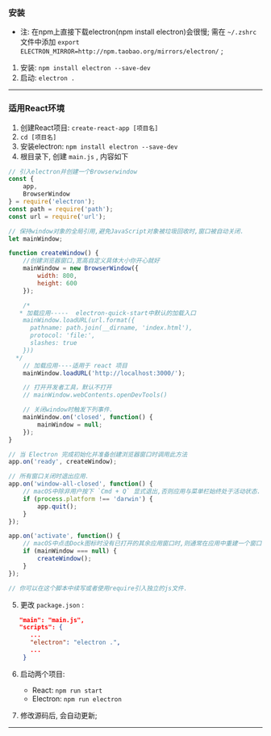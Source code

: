 ### 安装

* 注: 在npm上直接下载electron(npm install electron)会很慢; 需在 `~/.zshrc` 文件中添加 `export ELECTRON_MIRROR=http://npm.taobao.org/mirrors/electron/` ; 
1. 安装: `npm install electron --save-dev` 
2. 启动: `electron .` 

***

### 适用React环境

1. 创建React项目: `create-react-app [项目名]` 
2. `cd [项目名]` 
3. 安装electron: `npm install electron --save-dev` 
4. 根目录下, 创建 `main.js` , 内容如下

``` js
// 引入electron并创建一个Browserwindow
const {
    app,
    BrowserWindow
} = require('electron');
const path = require('path');
const url = require('url');

// 保持window对象的全局引用,避免JavaScript对象被垃圾回收时,窗口被自动关闭.
let mainWindow;

function createWindow() {
    //创建浏览器窗口,宽高自定义具体大小你开心就好
    mainWindow = new BrowserWindow({
        width: 800,
        height: 600
    });

    /* 
   * 加载应用-----  electron-quick-start中默认的加载入口
    mainWindow.loadURL(url.format({
      pathname: path.join(__dirname, 'index.html'),
      protocol: 'file:',
      slashes: true
    }))
  */
    // 加载应用----适用于 react 项目
    mainWindow.loadURL('http://localhost:3000/');

    // 打开开发者工具，默认不打开
    // mainWindow.webContents.openDevTools()

    // 关闭window时触发下列事件.
    mainWindow.on('closed', function() {
        mainWindow = null;
    });
}

// 当 Electron 完成初始化并准备创建浏览器窗口时调用此方法
app.on('ready', createWindow);

// 所有窗口关闭时退出应用.
app.on('window-all-closed', function() {
    // macOS中除非用户按下 `Cmd + Q` 显式退出,否则应用与菜单栏始终处于活动状态.
    if (process.platform !== 'darwin') {
        app.quit();
    }
});

app.on('activate', function() {
    // macOS中点击Dock图标时没有已打开的其余应用窗口时,则通常在应用中重建一个窗口
    if (mainWindow === null) {
        createWindow();
    }
});

// 你可以在这个脚本中续写或者使用require引入独立的js文件.
```

5. 更改 `package.json` : 

   

``` json
   "main": "main.js",
   "scripts": {
      ...
      "electron": "electron .",
      ...
    }
   ```

6. 启动两个项目: 

   * React: `npm run start` 
   * Electron: `npm run electron` 

7. 修改源码后, 会自动更新;

***


